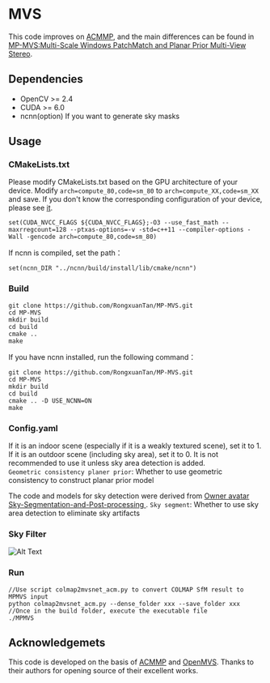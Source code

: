 # MVS
This code improves on [ACMMP](https://github.com/GhiXu/ACMMP#acmmp), and the main differences can be found in [MP-MVS:Multi-Scale Windows PatchMatch and Planar Prior Multi-View Stereo](https://arxiv.org/abs/2309.13294).

## Dependencies
* OpenCV >= 2.4  
* CUDA >= 6.0
* ncnn(option) If you want to generate sky masks
## Usage
### CMakeLists.txt
Please modify CMakeLists.txt based on the GPU architecture of your device. Modify `arch=compute_80,code=sm_80` to `arch=compute_XX,code=sm_XX` and save. If you don't know the corresponding configuration of your device, please see [it](https://arnon.dk/matching-sm-architectures-arch-and-gencode-for-various-nvidia-cards/).
```
set(CUDA_NVCC_FLAGS ${CUDA_NVCC_FLAGS};-O3 --use_fast_math --maxrregcount=128 --ptxas-options=-v -std=c++11 --compiler-options -Wall -gencode arch=compute_80,code=sm_80)
```
If ncnn is compiled, set the path：
```
set(ncnn_DIR "../ncnn/build/install/lib/cmake/ncnn")
```
### Build
```
git clone https://github.com/RongxuanTan/MP-MVS.git
cd MP-MVS
mkdir build  
cd build  
cmake ..    
make  
```

If you have ncnn installed, run the following command：
```
git clone https://github.com/RongxuanTan/MP-MVS.git
cd MP-MVS
mkdir build  
cd build  
cmake .. -D USE_NCNN=ON
make  
```
### Config.yaml
If it is an indoor scene (especially if it is a weakly textured scene), set it to 1. If it is an outdoor scene (including sky area), set it to 0. It is not recommended to use it unless sky area detection is added.  
`Geometric consistency planer prior`: Whether to use geometric consistency to construct planar prior model

The code and models for sky detection were derived from [Owner avatar Sky-Segmentation-and-Post-processing ](https://github.com/xiongzhu666/Sky-Segmentation-and-Post-processing).
`Sky segment`: Whether to use sky area detection to eliminate sky artifacts

### Sky Filter

![Alt Text](result/1a.jpg)


### Run
```
//Use script colmap2mvsnet_acm.py to convert COLMAP SfM result to MPMVS input
python colmap2mvsnet_acm.py --dense_folder xxx --save_folder xxx
//Once in the build folder, execute the executable file
./MPMVS

```
## Acknowledgemets
This code is developed on the basis of [ACMMP](https://github.com/GhiXu/ACMMP#acmmp) and [OpenMVS](https://github.com/cdcseacave/openMVS). Thanks to their authors for opening source of their excellent works.

